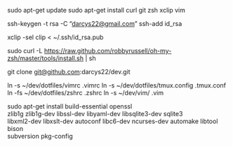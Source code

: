 sudo apt-get update
sudo apt-get install curl git zsh xclip vim

ssh-keygen -t rsa -C “darcys22@gmail.com”
ssh-add id_rsa

xclip -sel clip < ~/.ssh/id_rsa.pub

sudo curl -L https://raw.github.com/robbyrussell/oh-my-zsh/master/tools/install.sh | sh

git clone git@github.com:darcys22/dev.git

ln -s ~/dev/dotfiles/vimrc .vimrc
ln -s ~/dev/dotfiles/tmux.config .tmux.conf
ln -fs ~/dev/dotfiles/zshrc .zshrc 
ln -s ~/dev/vim/ .vim

sudo apt-get install build-essential openssl\
zlib1g zlib1g-dev libssl-dev libyaml-dev libsqlite3-dev sqlite3 \
libxml2-dev libxslt-dev autoconf libc6-dev ncurses-dev automake libtool bison  \
subversion pkg-config
